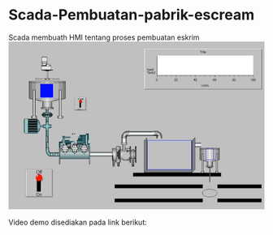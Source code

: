 # Scada-Pembuatan-pabrik-escream
Scada membuath HMI tentang proses pembuatan eskrim
![image.png](https://github.com/Hendra92510/Scada-Pembuatan-pabrik-escream/blob/main/HMI.png)

Video demo disediakan pada link berikut:
